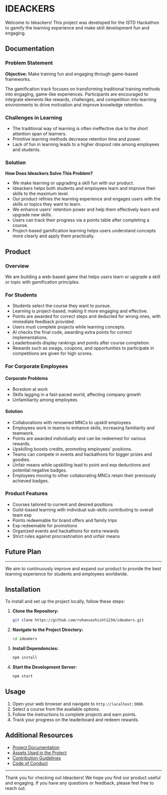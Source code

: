 # IDEACKERS

Welcome to Ideackers! This project was developed for the ISTD Hackathon to gamify the learning experience and make skill development fun and engaging.

## Documentation

### Problem Statement

**Objective:** Make training fun and engaging through game-based frameworks.

The gamification track focuses on transforming traditional training methods into engaging, game-like experiences. Participants are encouraged to integrate elements like rewards, challenges, and competition into learning environments to drive motivation and improve knowledge retention.

### Challenges in Learning

- The traditional way of learning is often ineffective due to the short attention span of learners.
- Primitive learning methods decrease retention time and power.
- Lack of fun in learning leads to a higher dropout rate among employees and students.

### Solution

**How Does Ideackers Solve This Problem?**

- We make learning or upgrading a skill fun with our product.
- Ideackers helps both students and employees learn and improve their skills to the maximum level.
- Our product refines the learning experience and engages users with the skills or topics they want to learn.
- We enhance users' retention power and help them effectively learn and upgrade new skills.
- Users can track their progress via a points table after completing a course.
- Project-based gamification learning helps users understand concepts more clearly and apply them practically.

## Product

### Overview

We are building a web-based game that helps users learn or upgrade a skill or topic with gamification principles.

### For Students

- Students select the course they want to pursue.
- Learning is project-based, making it more engaging and effective.
- Points are awarded for correct steps and deducted for wrong ones, with immediate feedback provided.
- Users must complete projects while learning concepts.
- AI checks the final code, awarding extra points for correct implementations.
- Leaderboards display rankings and points after course completion.
- Rewards such as swags, coupons, and opportunities to participate in competitions are given for high scores.

### For Corporate Employees

#### Corporate Problems

- Boredom at work
- Skills lagging in a fast-paced world, affecting company growth
- Unfamiliarity among employees

#### Solution

- Collaborations with renowned MNCs to upskill employees.
- Employees work in teams to enhance skills, increasing familiarity and teamwork.
- Points are awarded individually and can be redeemed for various rewards.
- Upskilling boosts credits, promoting employees' positions.
- Teams can compete in events and hackathons for bigger prizes and goodies.
- Unfair means while upskilling lead to point and exp deductions and potential negative badges.
- Employees moving to other collaborating MNCs retain their previously achieved badges.

### Product Features

- Courses tailored to current and desired positions
- Guild-based learning with individual sub-skills contributing to overall team exp
- Points redeemable for brand offers and family trips
- Exp redeemable for promotions
- Organized events and hackathons for extra rewards
- Strict rules against procrastination and unfair means

## Future Plan

---

We aim to continuously improve and expand our product to provide the best learning experience for students and employees worldwide.

## Installation

To install and set up the project locally, follow these steps:

1. **Clone the Repository:**
   ```bash
   git clone https://github.com/rohanvashisht1234/ideakers.git
   ```
2. **Navigate to the Project Directory:**
   ```bash
   cd ideakers
   ```
3. **Install Dependencies:**
   ```bash
   npm install
   ```
4. **Start the Development Server:**
   ```bash
   npm start
   ```

## Usage

1. Open your web browser and navigate to `http://localhost:3000`.
2. Select a course from the available options.
3. Follow the instructions to complete projects and earn points.
4. Track your progress on the leaderboard and redeem rewards.

## Additional Resources

- [Project Documentation](docs/documentation.md)
- [Assets Used in the Project](docs/assets.md)
- [Contribution Guidelines](docs/contributing.md)
- [Code of Conduct](docs/code_of_conduct.md)

---

Thank you for checking out Ideackers! We hope you find our product useful and engaging. If you have any questions or feedback, please feel free to reach out.
